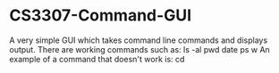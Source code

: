 # CS3307-Command-GUI
 A very simple GUI which takes command line commands and displays output.
 There are working commands such as:
    ls -al
    pwd
    date
    ps
    w
An example of a command that doesn't work is: cd
